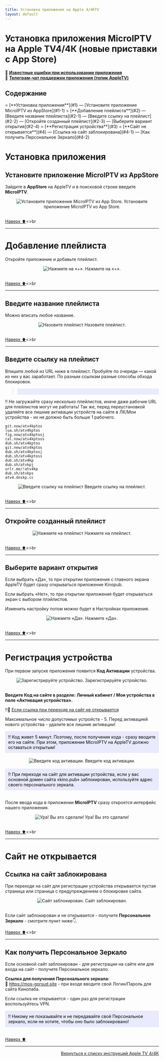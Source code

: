 ```yaml
---
title: Установка приложения на Apple 4/4КTV 
layout: default
---
```

# Установка приложения MicroIPTV на Apple TV4/4К (новые приставки с App Store)

🔗 <a href="https://lazykpub.github.io/Lazykpub/pages/subp/appletv4-bugs">**Известные ошибки при использовании приложения**</a>  
🔗 <a href="https://tg.kprtfm.com/" target="_blank" rel="noopener noreferrer">**Телеграм-чат поддержки приложения (топик AppleTV)**</a>  


<h2 id="toc">Содержание</h2>
⟡ [**Установка приложения**](#1)  
        — [Установите приложение MicroIPTV из AppStore](#1-1)  
⟡ [**Добавление плейлиста**](#2)  
        — [Введите название плейлиста](#2-1)  
        — [Введите ссылку на плейлист](#2-2)  
        — [Откройте созданный плейлист](#2-3)  
        — [Выберите вариант открытия](#2-4)  
⟡ [**Регистрация устройства**](#3)  
⟡ [**Сайт не открывается**](#4)  
        — [Ссылка на сайт заблокирована](#4-1)  
        — [Как получить Персональное Зеркало](#4-2)  

<h1 id="1">Установка приложения</h1>

<h2 id="1-1">Установите приложение MicroIPTV из AppStore</h2>

Зайдите в **AppStore** на AppleTV и в поисковой строке введите **MicroIPTV**.
<div style="text-align: center;">
  <img src="https://lazykpub.github.io/Lazykpub/assets/images/micro_install_01.png" alt="Установите приложение MicroIPTV из App Store." style="max-width: 100%; height: auto; cursor: pointer;" onclick="this.style.maxWidth = this.style.maxWidth === '100%' ? '100vw' : '100%';">
Установите приложение MicroIPTV из App Store.
</div><br>

[Наверх ⬆️](#toc)<>br

---

<h1 id="2">Добавление плейлиста</h1>

Откройте приложение и добавьте плейлист.
<div style="text-align: center;">
  <img src="https://lazykpub.github.io/Lazykpub/assets/images/micro_install_02.png" alt="Нажмите на «+»." style="max-width: 100%; height: auto; cursor: pointer;" onclick="this.style.maxWidth = this.style.maxWidth === '100%' ? '100vw' : '100%';">
Нажмите на «+».
</div><br>

[Наверх ⬆️](#toc)<>br

---

<h2 id="2-1">Введите название плейлиста</h2>

Можно вписать любое название.
<div style="text-align: center;">
  <img src="https://lazykpub.github.io/Lazykpub/assets/images/micro_install_03.png" alt="Назовите плейлист" style="max-width: 100%; height: auto; cursor: pointer;" onclick="this.style.maxWidth = this.style.maxWidth === '100%' ? '100vw' : '100%';">
Назовите плейлист.
</div><br>

[Наверх ⬆️](#toc)<>br

---

<h2 id="2-2">Введите ссылку на плейлист</h2>

Впишите любой из URL ниже в плейлист.
Пробуйте по очереди — какой из них у вас заработает. По разным ссылкам разные способы обхода блокировок.

> <div style="background-color: #E9EAFC; color: #000000; padding: 10px;">
‼️ Не загружайте сразу несколько плейлистов, иначе даже рабочие URL для плейлистов могут не работать! Так же, перед переустановкой удаляйте все лишние активации устройств на сайте в ЛК/Мои устройства - их не должно быть больше 1 рабочего.</div><br>

```
git.now/atv4kptos
lua.sh/atv4kptos
fig.now/atv4kptosj
cal.now/atv4kptoss
dub.sh/atv4kptos
git.new/atv4kptos
dub.sh/atv4kptosj
dub.sh/atv4kptoss
dub.sh/atv4kp
dub.sh/atvkpj
urlr.me/!atv4kp
dub.sh/atvkps
atv4.dnskp.cc
```
<div style="text-align: center;">
  <img src="https://lazykpub.github.io/Lazykpub/assets/images/micro_install_04.png" alt="Введите ссылку на плейлист" style="max-width: 100%; height: auto; cursor: pointer;" onclick="this.style.maxWidth = this.style.maxWidth === '100%' ? '100vw' : '100%';">
Введите ссылку на плейлист.
</div><br>

[Наверх ⬆️](#toc)<>br

---

<h2 id="2-3">Откройте созданный плейлист</h2>
<div style="text-align: center;">
  <img src="https://lazykpub.github.io/Lazykpub/assets/images/micro_install_05.png" alt="Нажмите на плейлист" style="max-width: 100%; height: auto; cursor: pointer;" onclick="this.style.maxWidth = this.style.maxWidth === '100%' ? '100vw' : '100%';">
Нажмите на плейлист.
</div><br>

[Наверх ⬆️](#toc)<>br

---

<h2 id="2-4">Выберите вариант открытия</h2>

Если выбрать «Да», то при открытии приложения с главного экрана AppleTV будет сразу открываться приложение Kinopub.

Если выбрать «Нет», то при открытии приложения будет открываться экран с выбором плэйлистов.

Изменить настройку потом можно будет в Настройках приложения.
<div style="text-align: center;">
  <img src="https://lazykpub.github.io/Lazykpub/assets/images/micro_install_06.png" alt="Нажмите «Да»." style="max-width: 100%; height: auto; cursor: pointer;" onclick="this.style.maxWidth = this.style.maxWidth === '100%' ? '100vw' : '100%';">
Нажмите «Да».
</div><br>

[Наверх ⬆️](#toc)<>br

---

<h1 id="3">Регистрация устройства</h1>

При первом запуске приложения появится **Код Активации** устройства.
<div style="text-align: center;">
  <img src="https://lazykpub.github.io/Lazykpub/assets/images/micro_install_07.png" alt="Зарегистрируйте устройство." style="max-width: 100%; height: auto; cursor: pointer;" onclick="this.style.maxWidth = this.style.maxWidth === '100%' ? '100vw' : '100%';">
Зарегистрируйте устройство.
</div><br>

**Введите Код на сайте в разделе: Личный кабинет / Мои устройства в поле «Активация устройства».**

‼️🔗 [Если ссылка при переходе на сайт не открывается](#4)

Максимальное число допустимых устройств - 5. Перед активацией нового устройства - удалите все лишние активации!

<div style="background-color: #E9EAFC; color: #000000; padding: 10px;">
‼️ Код живет 5 минут. Поэтому, после получения кода - сразу вводите его на сайте. При этом, приложение MicroIPTV на AppleTV должно оставаться открытым!
</div><br>

<div style="text-align: center;">
  <img src="https://lazykpub.github.io/Lazykpub/assets/images/micro_install_08.jpeg" alt="Введите код активации." style="max-width: 100%; height: auto; cursor: pointer;" onclick="this.style.maxWidth = this.style.maxWidth === '100%' ? '100vw' : '100%';">
Введите код активации.
</div><br>

<div style="background-color: #E9EAFC; color: #000000; padding: 10px;">
  ‼️ При переходе на сайт для активации устройства, если у вас основной домен сайта «kino.pub» заблокирован, используйте адрес своего персонального зеркала.
</div><br>

После ввода кода в приложении **MicroIPTV** сразу откроется интерфейс нашего приложения.
<div style="text-align: center;">
  <img src="https://lazykpub.github.io/Lazykpub/assets/images/micro_install_09.png" alt="Ура! Вы это сделали!" style="max-width: 100%; height: auto; cursor: pointer;" onclick="this.style.maxWidth = this.style.maxWidth === '100%' ? '100vw' : '100%';">
Ура! Вы это сделали!
</div><br>

[Наверх ⬆️](#toc)<>br

---

<h1 id="4">Сайт не открывается</h1>

<h2 id="4-1">Ссылка на сайт заблокирована</h2>

При переходе на сайт для регистрации устройства открывается пустая страница или страница с предупреждением о блокировке сайта.
<div style="text-align: center;">
  <img src="https://lazykpub.github.io/Lazykpub/assets/images/micro_install_10.jpeg" alt="Сайт заблокирован." style="max-width: 100%; height: auto; cursor: pointer;" onclick="this.style.maxWidth = this.style.maxWidth === '100%' ? '100vw' : '100%';">
Сайт заблокирован.
</div><br>

Если сайт заблокирован и не открывается - получите **Персональное Зеркало** - смотрите пункт ниже👇.

[Наверх ⬆️](#toc)<>br

---

<h2 id="4-2">Как получить Персональное Зеркало</h2>

Если основной сайт заблокирован - для регистрации на сайте или для входа на сайт - получите Персональное зеркало.

**Ссылка для получения Персонального зеркала:**  
🔗 <a href="https://mos-gorsud.site" target="_blank" rel="noopener noreferrer">https://mos-gorsud.site</a> - при входе вводите свой  Логин/Пароль для сайта Кинопаба.

Если ссылка не открывается - один раз для регистрации воспользуйтесь VPN.

<div style="background-color: #E9EAFC; color: #000000; padding: 10px;">
‼️ Никому не показывайте и не передавайте своё Персональное зеркало, если не хотите, чтобы оно было заблокировано!
</div><br>

[Наверх ⬆️](#toc)



---
<p  align="right"><a href="https://lazykpub.github.io/Lazykpub/pages/appletv4">Вернуться к списку инструкций Apple TV 4/4K</a></p>
